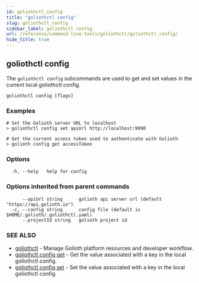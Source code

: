 ```yaml
---
id: goliothctl_config
title: "goliothctl config"
slug: goliothctl_config
sidebar_label: goliothctl config
url: /reference/command-line-tools/goliothctl/goliothctl_config/
hide_title: true
---
```

## goliothctl config

The `goliothctl config` subcommands are used to get and set values in the current local goliothctl config.

```
goliothctl config [flags]
```

### Examples

```
# Set the Golioth server URL to localhost
> goliothctl config set apiUrl http://localhost:9090

# Get the current access token used to authenticate with Golioth
> golioth config get accessToken
```

### Options

```
  -h, --help   help for config
```

### Options inherited from parent commands

```
      --apiUrl string      golioth api server url (default "https://api.golioth.io")
  -c, --config string      config file (default is $HOME/.golioth/.goliothctl.yaml)
      --projectId string   golioth project id
```

### SEE ALSO

* [goliothctl](/reference/command-line-tools/goliothctl)	 - Manage Golioth platform resources and developer workflow.
* [goliothctl config get](/reference/command-line-tools/goliothctl/goliothctl_config_get/)	 - Get the value associated with a key in the local goliothctl config.
* [goliothctl config set](/reference/command-line-tools/goliothctl/goliothctl_config_set/)	 - Set the value associated with a key in the local goliothctl config

